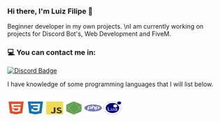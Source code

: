 ### Hi there, I'm Luiz Filipe 👋

Beginner developer in my own projects.
\nI am currently working on projects for Discord Bot's, Web Development and FiveM.

### 💻 You can contact me in:

[![Discord Badge](https://img.shields.io/badge/-lp.-672fe0?style=flat-square&labelColor=672fe0&logo=discord&logoColor=white&link=https://discord.com/users/432954675734511626)](https://discord.com/users/432954675734511626) 

I have knowledge of some programming languages that I will list below.

<div style="display: inline_block"><br>
  <img align="center" alt="Ronaldo" height="30" width="40" src="https://raw.githubusercontent.com/devicons/devicon/master/icons/html5/html5-plain.svg">
  <img align="center" alt="Ronaldo" height="30" width="40" src="https://raw.githubusercontent.com/devicons/devicon/master/icons/css3/css3-plain.svg">
  <img align="center" alt="Ronaldo" height="30" width="40" src="https://raw.githubusercontent.com/devicons/devicon/master/icons/javascript/javascript-original.svg">
  <img align="center" alt="Ronaldo" height="30" width="40" src="https://raw.githubusercontent.com/devicons/devicon/master/icons/nodejs/nodejs-plain.svg">
  <img align="center" alt="Ronaldo" height="30" width="40" src="https://github.com/devicons/devicon/blob/master/icons/php/php-plain.svg">
  <img align="center" alt="Ronaldo" height="30" width="40" src="https://github.com/devicons/devicon/blob/master/icons/lua/lua-plain.svg">
</div>
